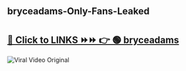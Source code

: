 
 ## bryceadams-Only-Fans-Leaked

# <h2><a href="https://clipsfans.com/bryceadams&ref=git">🔗 Click to LINKS ⏩⏩ 👉 🟢 bryceadams </a></h2>

<a href="https://clipsfans.com/bryceadams&ref=git" rel="nofollow" data-target="animated-image.originalLink"><img src="https://i.ibb.co.com/xMMVF88/686577567.gif" alt="Viral Video Original" style="max-width: 100%; display: inline-block;" data-target="animated-image.originalImage"></a>
